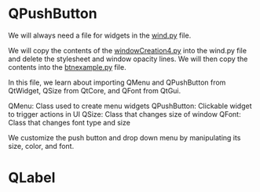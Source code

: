 # QPushButton

We will always need a file for widgets in the [wind.py](/src/Customization/wind.py) file.

We will copy the contents of the [windowCreation4.py](/src/WindowCreation/windowCreation4.py) into the wind.py file and delete the stylesheet and window opacity lines. We will then copy the contents into the [btnexample.py](/src/Customization/btnexample.py) file.

In this file, we learn about importing QMenu and QPushButton from QtWidget, QSize from QtCore, and QFont from QtGui.

QMenu: Class used to create menu widgets
QPushButton: Clickable widget to trigger actions in UI
QSize: Class that changes size of window
QFont: Class that changes font type and size

We customize the push button and drop down menu by manipulating its size, color, and font.

# QLabel